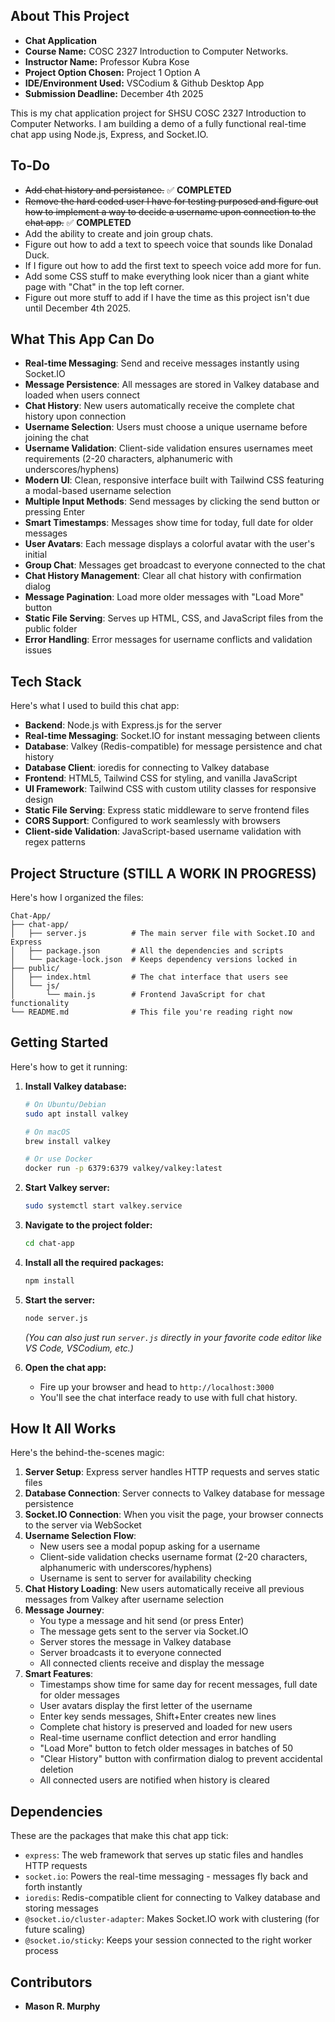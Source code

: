 ## About This Project
- **Chat Application**
- **Course Name:** COSC 2327 Introduction to Computer Networks.
- **Instructor Name:** Professor Kubra Kose
- **Project Option Chosen:** Project 1 Option A
- **IDE/Environment Used:** VSCodium & Github Desktop App
- **Submission Deadline:** December 4th 2025

This is my chat application project for SHSU COSC 2327 Introduction to Computer Networks. I am building a demo of a fully functional real-time chat app using Node.js, Express, and Socket.IO.

## To-Do

- ~~Add chat history and persistance.~~ ✅ **COMPLETED**
- ~~Remove the hard coded user I have for testing purposed and figure out how to implement a way to decide a username upon connection to the chat app.~~ ✅ **COMPLETED**
- Add the ability to create and join group chats.
- Figure out how to add a text to speech voice that sounds like Donalad Duck.
- If I figure out how to add the first text to speech voice add more for fun.
- Add some CSS stuff to make everything look nicer than a giant white page with "Chat" in the top left corner.
- Figure out more stuff to add if I have the time as this project isn't due until December 4th 2025.

## What This App Can Do

- **Real-time Messaging**: Send and receive messages instantly using Socket.IO
- **Message Persistence**: All messages are stored in Valkey database and loaded when users connect
- **Chat History**: New users automatically receive the complete chat history upon connection
- **Username Selection**: Users must choose a unique username before joining the chat
- **Username Validation**: Client-side validation ensures usernames meet requirements (2-20 characters, alphanumeric with underscores/hyphens)
- **Modern UI**: Clean, responsive interface built with Tailwind CSS featuring a modal-based username selection
- **Multiple Input Methods**: Send messages by clicking the send button or pressing Enter
- **Smart Timestamps**: Messages show time for today, full date for older messages
- **User Avatars**: Each message displays a colorful avatar with the user's initial
- **Group Chat**: Messages get broadcast to everyone connected to the chat
- **Chat History Management**: Clear all chat history with confirmation dialog
- **Message Pagination**: Load more older messages with "Load More" button
- **Static File Serving**: Serves up HTML, CSS, and JavaScript files from the public folder
- **Error Handling**: Error messages for username conflicts and validation issues

## Tech Stack

Here's what I used to build this chat app:

- **Backend**: Node.js with Express.js for the server
- **Real-time Messaging**: Socket.IO for instant messaging between clients
- **Database**: Valkey (Redis-compatible) for message persistence and chat history
- **Database Client**: ioredis for connecting to Valkey database
- **Frontend**: HTML5, Tailwind CSS for styling, and vanilla JavaScript
- **UI Framework**: Tailwind CSS with custom utility classes for responsive design
- **Static File Serving**: Express static middleware to serve frontend files
- **CORS Support**: Configured to work seamlessly with browsers
- **Client-side Validation**: JavaScript-based username validation with regex patterns

## Project Structure (STILL A WORK IN PROGRESS)

Here's how I organized the files:

```
Chat-App/
├── chat-app/
│   ├── server.js          # The main server file with Socket.IO and Express
│   ├── package.json       # All the dependencies and scripts
│   └── package-lock.json  # Keeps dependency versions locked in
├── public/
│   ├── index.html         # The chat interface that users see
│   └── js/
│       └── main.js        # Frontend JavaScript for chat functionality
└── README.md              # This file you're reading right now
```

## Getting Started

Here's how to get it running:

1. **Install Valkey database:**
   ```bash
   # On Ubuntu/Debian
   sudo apt install valkey
   
   # On macOS
   brew install valkey
   
   # Or use Docker
   docker run -p 6379:6379 valkey/valkey:latest
   ```

2. **Start Valkey server:**
   ```bash
   sudo systemctl start valkey.service
   ```

3. **Navigate to the project folder:**
   ```bash
   cd chat-app
   ```

4. **Install all the required packages:**
   ```bash
   npm install
   ```

5. **Start the server:**
   ```bash
   node server.js
   ```
   *(You can also just run `server.js` directly in your favorite code editor like VS Code, VSCodium, etc.)*

6. **Open the chat app:**
   - Fire up your browser and head to `http://localhost:3000`
   - You'll see the chat interface ready to use with full chat history.

## How It All Works

Here's the behind-the-scenes magic:

1. **Server Setup**: Express server handles HTTP requests and serves static files
2. **Database Connection**: Server connects to Valkey database for message persistence
3. **Socket.IO Connection**: When you visit the page, your browser connects to the server via WebSocket
4. **Username Selection Flow**:
   - New users see a modal popup asking for a username
   - Client-side validation checks username format (2-20 characters, alphanumeric with underscores/hyphens)
   - Username is sent to server for availability checking
5. **Chat History Loading**: New users automatically receive all previous messages from Valkey after username selection
6. **Message Journey**: 
   - You type a message and hit send (or press Enter)
   - The message gets sent to the server via Socket.IO
   - Server stores the message in Valkey database
   - Server broadcasts it to everyone connected
   - All connected clients receive and display the message
7. **Smart Features**: 
   - Timestamps show time for same day for recent messages, full date for older messages
   - User avatars display the first letter of the username
   - Enter key sends messages, Shift+Enter creates new lines
   - Complete chat history is preserved and loaded for new users
   - Real-time username conflict detection and error handling
   - "Load More" button to fetch older messages in batches of 50
   - "Clear History" button with confirmation dialog to prevent accidental deletion
   - All connected users are notified when history is cleared

## Dependencies

These are the packages that make this chat app tick:

- `express`: The web framework that serves up static files and handles HTTP requests
- `socket.io`: Powers the real-time messaging - messages fly back and forth instantly
- `ioredis`: Redis-compatible client for connecting to Valkey database and storing messages
- `@socket.io/cluster-adapter`: Makes Socket.IO work with clustering (for future scaling)
- `@socket.io/sticky`: Keeps your session connected to the right worker process

## Contributors

- **Mason R. Murphy**